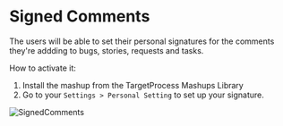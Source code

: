 Signed Comments
==================

The users will be able to set their personal signatures for the comments they're addding to bugs, stories, requests
and tasks.

How to activate it:

1. Install the mashup from the TargetProcess Mashups Library
2. Go to your ```Settings > Personal Setting``` to set up your signature.

![SignedComments](https://github.com/TargetProcess/TP3MashupLibrary/raw/master/Signed%20Comments/SignedComments.png)

